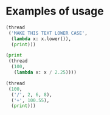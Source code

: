 # Examples of usage

```python
(thread
 ('MAKE THIS TEXT LOWER CASE',
  (lambda x: x.lower()),
  (print)))

(print
 (thread
  (100,
   (lambda x: x / 2.25))))

(thread
 (100,
  ('/', 2, 6, 8),
  ('+', 100.55),
  (print)))
```
